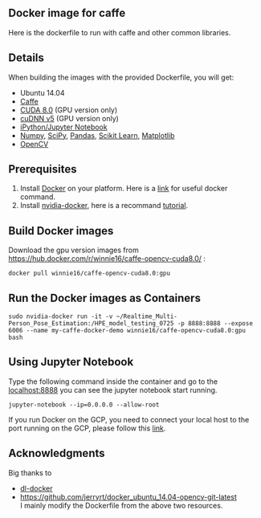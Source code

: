 ## Docker image for caffe

Here is the dockerfile to run with caffe and other common libraries.

## Details

When building the images with the provided Dockerfile, you will get:

* Ubuntu 14.04
* [Caffe](http://caffe.berkeleyvision.org/)
* [CUDA 8.0](https://developer.nvidia.com/cuda-toolkit) (GPU version only)
* [cuDNN v5](https://developer.nvidia.com/cudnn) (GPU version only)
* [iPython/Jupyter Notebook](http://jupyter.org/)
* [Numpy](http://www.numpy.org/), [SciPy](https://www.scipy.org/), [Pandas](http://pandas.pydata.org/), [Scikit Learn](http://scikit-learn.org/), [Matplotlib](http://matplotlib.org/)
* [OpenCV](http://opencv.org/)

## Prerequisites

1. Install [Docker](https://docs.docker.com/engine/installation/) on your platform. Here is a [link](https://paper.dropbox.com/doc/Docker-start-WltSz76XRqH7ERWhobmz0) for useful docker command.
2. Install [nvidia-docker](https://github.com/NVIDIA/nvidia-docker), here is a recommand [tutorial](https://github.com/NVIDIA/nvidia-docker/wiki/Installation).

## Build Docker images

Download the gpu version images from https://hub.docker.com/r/winnie16/caffe-opencv-cuda8.0/ :
```
docker pull winnie16/caffe-opencv-cuda8.0:gpu
```

## Run the Docker images as Containers

```
sudo nvidia-docker run -it -v ~/Realtime_Multi-Person_Pose_Estimation:/HPE_model_testing_0725 -p 8888:8888 --expose 6006 --name my-caffe-docker-demo winnie16/caffe-opencv-cuda8.0:gpu bash
```

## Using Jupyter Notebook

Type the following command inside the container and go to the [localhost:8888](http://localhost:8888/) you can see the jupyter notebook start running.

```
jupyter-notebook --ip=0.0.0.0 --allow-root
```

If you run Docker on the GCP, you need to connect your local host to the port running on the GCP, please follow this [link](https://paper.dropbox.com/doc/Running-Jupyter-Notebook-on-the-GCP-SoWlQwj2xpgaR9k2AhH3Z).


## Acknowledgments

Big thanks to 
* [dl-docker](https://github.com/floydhub/dl-docker)
* https://github.com/jerryrt/docker_ubuntu_14.04-opencv-git-latest <br />
I mainly modify the Dockerfile from the above two resources.
